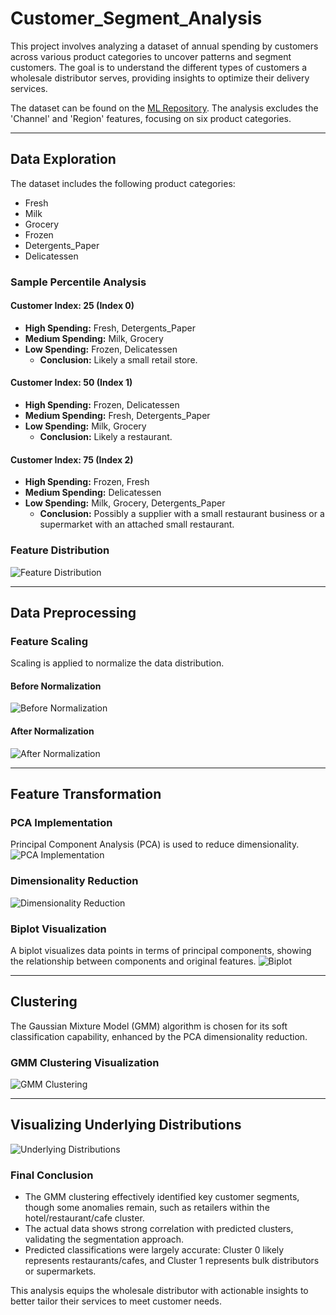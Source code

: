 # Customer_Segment_Analysis

This project involves analyzing a dataset of annual spending by customers across various product categories to uncover patterns and segment customers. The goal is to understand the different types of customers a wholesale distributor serves, providing insights to optimize their delivery services.

The dataset can be found on the [ML Repository](https://archive.ics.uci.edu/ml/datasets/Wholesale+customers). The analysis excludes the 'Channel' and 'Region' features, focusing on six product categories.

---

## Data Exploration
The dataset includes the following product categories:
- Fresh
- Milk
- Grocery
- Frozen
- Detergents_Paper
- Delicatessen

### Sample Percentile Analysis
#### Customer Index: 25 (Index 0)
- **High Spending:** Fresh, Detergents_Paper
- **Medium Spending:** Milk, Grocery
- **Low Spending:** Frozen, Delicatessen
  - **Conclusion:** Likely a small retail store.

#### Customer Index: 50 (Index 1)
- **High Spending:** Frozen, Delicatessen
- **Medium Spending:** Fresh, Detergents_Paper
- **Low Spending:** Milk, Grocery
  - **Conclusion:** Likely a restaurant.

#### Customer Index: 75 (Index 2)
- **High Spending:** Frozen, Fresh
- **Medium Spending:** Delicatessen
- **Low Spending:** Milk, Grocery, Detergents_Paper
  - **Conclusion:** Possibly a supplier with a small restaurant business or a supermarket with an attached small restaurant.

### Feature Distribution
![Feature Distribution](https://github.com/gaurav94g/Customer_Segment_Analysis/blob/main/Image/each_per.png)

---

## Data Preprocessing

### Feature Scaling
Scaling is applied to normalize the data distribution.
#### Before Normalization
![Before Normalization](https://github.com/gaurav94g/Customer_Segment_Analysis/blob/main/Image/bef_normal.png)
#### After Normalization
![After Normalization](https://github.com/gaurav94g/Customer_Segment_Analysis/blob/main/Image/aft_normal.png)

---

## Feature Transformation

### PCA Implementation
Principal Component Analysis (PCA) is used to reduce dimensionality.
![PCA Implementation](https://github.com/gaurav94g/Customer_Segment_Analysis/blob/main/Image/pca.png)

### Dimensionality Reduction
![Dimensionality Reduction](https://github.com/gaurav94g/Customer_Segment_Analysis/blob/main/Image/dmns_reduction.png)

### Biplot Visualization
A biplot visualizes data points in terms of principal components, showing the relationship between components and original features.
![Biplot](https://github.com/gaurav94g/Customer_Segment_Analysis/blob/main/Image/bi_plot.png)

---

## Clustering

The Gaussian Mixture Model (GMM) algorithm is chosen for its soft classification capability, enhanced by the PCA dimensionality reduction.

### GMM Clustering Visualization
![GMM Clustering](https://github.com/gaurav94g/Customer_Segment_Analysis/blob/main/Image/cluster.png)

---

## Visualizing Underlying Distributions
![Underlying Distributions](https://github.com/gaurav94g/Customer_Segment_Analysis/blob/main/Image/under_dist.png)

### Final Conclusion
- The GMM clustering effectively identified key customer segments, though some anomalies remain, such as retailers within the hotel/restaurant/cafe cluster.
- The actual data shows strong correlation with predicted clusters, validating the segmentation approach.
- Predicted classifications were largely accurate: Cluster 0 likely represents restaurants/cafes, and Cluster 1 represents bulk distributors or supermarkets.

This analysis equips the wholesale distributor with actionable insights to better tailor their services to meet customer needs.

